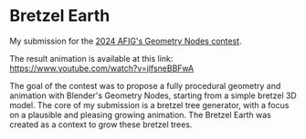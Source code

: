 # Bretzel Earth

My submission for the <a href="https://jfig2024.icube.unistra.fr/concours_blender.html" target="_blank">2024 AFIG's Geometry Nodes contest</a>.

The result animation is available at this link: https://www.youtube.com/watch?v=jlfsneBBFwA

The goal of the contest was to propose a fully procedural geometry and animation with Blender's Geometry Nodes, starting from a simple bretzel 3D model. The core of my submission is a bretzel tree generator, with a focus on a plausible and pleasing growing animation. The Bretzel Earth was created as a context to grow these bretzel trees.
